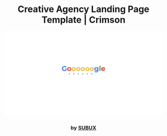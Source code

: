<div align="center">

# Creative Agency Landing Page Template | Crimson

<img src="admin/base.png">

### by <a href="https://github.com/python019">SUBUX</a>

</div>